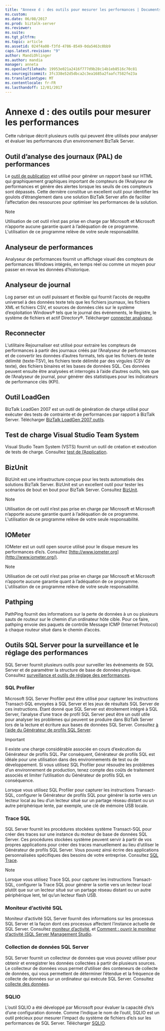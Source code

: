 ```yaml
---
title: "Annexe d : des outils pour mesurer les performances | Documents Microsoft"
ms.custom: 
ms.date: 06/08/2017
ms.prod: biztalk-server
ms.reviewer: 
ms.suite: 
ms.tgt_pltfrm: 
ms.topic: article
ms.assetid: 024f4a08-f3fd-4786-8549-0da5463c0bb9
caps.latest.revision: "9"
author: MandiOhlinger
ms.author: mandia
manager: anneta
ms.openlocfilehash: 19953e021a2416f777d9b28c14b1eb8516c70c81
ms.sourcegitcommit: 3fc338e52d5dbca2c3ea1685a2faafc7582fe23a
ms.translationtype: MT
ms.contentlocale: fr-FR
ms.lasthandoff: 12/01/2017
---
```

# <a name="appendix-d-tools-for-measuring-performance"></a>Annexe d : des outils pour mesurer les performances
Cette rubrique décrit plusieurs outils qui peuvent être utilisés pour analyser et évaluer les performances d’un environnement BizTalk Server.  
  
## <a name="performance-analysis-of-logs-pal-tool"></a>Outil d’analyse des journaux (PAL) de performances  
 Le [outil de publication](https://github.com/clinthuffman/PAL) est utilisé pour générer un rapport basé sur HTML qui graphiquement graphiques important de compteurs de l’Analyseur de performances et génère des alertes lorsque les seuils de ces compteurs sont dépassés. Cette dernière constitue un excellent outil pour identifier les goulots d’étranglement dans une solution BizTalk Server afin de faciliter l’affectation des ressources pour optimiser les performances de la solution. 
  
> [!NOTE]  
>  Utilisation de cet outil n’est pas prise en charge par Microsoft et Microsoft n’apporte aucune garantie quant à l’adéquation de ce programme. L'utilisation de ce programme relève de votre seule responsabilité.  
  
## <a name="performance-monitor"></a>Analyseur de performances  
 Analyseur de performances fournit un affichage visuel des compteurs de performances Windows intégrés, en temps réel ou comme un moyen pour passer en revue les données d’historique.  
  
## <a name="log-parser"></a>Analyseur de journal  
 Log parser est un outil puissant et flexible qui fournit l’accès de requête universel à des données texte tels que les fichiers journaux, les fichiers XML et fichiers CSV, et sources de données clés sur le système d’exploitation Windows® tels que le journal des événements, le Registre, le système de fichiers et actif Directory®. Télécharger [connecter analyseur](https://www.microsoft.com/download/details.aspx?id=24659).
  
## <a name="relog"></a>Reconnecter  
 L’utilitaire Rejournaliser est utilisé pour extraire les compteurs de performances à partir des journaux créés par l’Analyseur de performances et de convertir les données d’autres formats, tels que les fichiers de texte délimité (texte-TSV), les fichiers texte délimité par des virgules (CSV de texte), des fichiers binaires et les bases de données SQL. Ces données peuvent ensuite être analysées et interrogés à l’aide d’autres outils, tels que de l’Analyseur de journal, pour générer des statistiques pour les indicateurs de performance clés (KPI). 
  
## <a name="loadgen"></a>Outil LoadGen  
 BizTalk LoadGen 2007 est un outil de génération de charge utilisé pour exécuter des tests de contrainte et de performances par rapport à BizTalk Server. Télécharger [BizTalk LoadGen 2007 outils](https://www.microsoft.com/download/details.aspx?id=14925).
  
## <a name="visual-studio-team-system-load-testing"></a>Test de charge Visual Studio Team System  
 Visual Studio Team System (VSTS) fournit un outil de création et exécution de tests de charge. Consultez [test de l’Application](https://docs.microsoft.com/vsts/manual-test/overview).
  
## <a name="bizunit"></a>BizUnit  
 BizUnit est une infrastructure conçue pour les tests automatisés des solutions BizTalk Server. BizUnit est un excellent outil pour tester les scénarios de bout en bout pour BizTalk Server. Consultez [BizUnit](https://github.com/BizUnit/BizUnit).
  
> [!NOTE]  
>  Utilisation de cet outil n’est pas prise en charge par Microsoft et Microsoft n’apporte aucune garantie quant à l’adéquation de ce programme. L'utilisation de ce programme relève de votre seule responsabilité.  
  
## <a name="iometer"></a>IOMeter  
 IOMeter est un outil open source utilisé pour le disque mesure les performances d’e/s. Consultez [http://www.iometer.org](http://www.iometer.org/).
  
> [!NOTE]  
>  Utilisation de cet outil n’est pas prise en charge par Microsoft et Microsoft n’apporte aucune garantie quant à l’adéquation de ce programme. L'utilisation de ce programme relève de votre seule responsabilité.  
  

## <a name="pathping"></a>Pathping  
 PathPing fournit des informations sur la perte de données à un ou plusieurs sauts de routeur sur le chemin d’un ordinateur hôte cible. Pour ce faire, pathping envoie des paquets de contrôle Message ICMP (Internet Protocol) à chaque routeur situé dans le chemin d’accès. 
  
## <a name="sql-server-tools-for-performance-monitoring-and-tuning"></a>Outils SQL Server pour la surveillance et le réglage des performances  
SQL Server fournit plusieurs outils pour surveiller les événements de SQL Server et de paramétrer la structure de base de données physique. Consultez [surveillance et outils de réglage des performances](https://docs.microsoft.com/en-us/sql/relational-databases/performance/performance-monitoring-and-tuning-tools). 
  
### <a name="sql-profiler"></a>SQL Profiler  
 Microsoft SQL Server Profiler peut être utilisé pour capturer les instructions Transact-SQL envoyées à SQL Server et les jeux de résultats SQL Server de ces instructions. Étant donné que SQL Server est étroitement intégré à SQL Server, l’analyse d’une trace de profil SQL Server peut être un outil utile pour analyser les problèmes qui peuvent se produire dans BizTalk Server lors de la lecture et écriture aux bases de données SQL Server. Consultez [à l’aide du Générateur de profils SQL Server](https://docs.microsoft.com/sql/tools/sql-server-profiler/sql-server-profiler-templates-and-permissions).
  
> [!IMPORTANT]  
>  Il existe une charge considérable associée en cours d’exécution du Générateur de profils SQL. Par conséquent, Générateur de profils SQL est idéale pour une utilisation dans des environnements de test ou de développement. Si vous utilisez SQL Profiler pour résoudre les problèmes d’un environnement de production, tenez compte des coûts de traitement associés et limiter l’utilisation du Générateur de profils SQL en conséquence.  
> 
>  Lorsque vous utilisez SQL Profiler pour capturer les instructions Transact-SQL, configurer le Générateur de profils SQL pour générer la sortie vers un lecteur local au lieu d’un lecteur situé sur un partage réseau distant ou un autre périphérique lente, par exemple, une clé de mémoire USB locale.  
  
### <a name="sql-trace"></a>Trace SQL  
 SQL Server fournit les procédures stockées système Transact-SQL pour créer des traces sur une instance du moteur de base de données SQL Server. Ces procédures stockées système peuvent servir à partir de vos propres applications pour créer des traces manuellement au lieu d’utiliser le Générateur de profils SQL Server. Vous pouvez ainsi écrire des applications personnalisées spécifiques des besoins de votre entreprise. Consultez [SQL Trace](https://docs.microsoft.com/sql/relational-databases/sql-trace/sql-trace). 
  
> [!NOTE]  
>  Lorsque vous utilisez Trace SQL pour capturer les instructions Transact-SQL, configurer la Trace SQL pour générer la sortie vers un lecteur local plutôt que sur un lecteur situé sur un partage réseau distant ou un autre périphérique lent, tel qu’un lecteur flash USB.  
  
### <a name="sql-activity-monitor"></a>Moniteur d’activité SQL  
Moniteur d’activité SQL Server fournit des informations sur les processus SQL Server et la façon dont ces processus affectent l’instance actuelle de SQL Server. Consultez [moniteur d’activité](https://docs.microsoft.com/sql/relational-databases/performance-monitor/activity-monitor), et [Comment : ouvrir le moniteur d’activité (SQL Server Management Studio](https://docs.microsoft.com/sql/relational-databases/performance-monitor/open-activity-monitor-sql-server-management-studio). 
  
### <a name="sql-server-data-collection"></a>Collection de données SQL Server  
SQL Server fournit un collecteur de données que vous pouvez utiliser pour obtenir et enregistrer les données collectées à partir de plusieurs sources. Le collecteur de données vous permet d’utiliser des conteneurs de collecte de données, qui vous permettent de déterminer l’étendue et la fréquence de collecte de données sur un ordinateur qui exécute SQL Server. Consultez [collecte des données](https://docs.microsoft.com/sql/relational-databases/data-collection/data-collection).
  
### <a name="sqlio"></a>SQLIO  
 L’outil SQLIO a été développé par Microsoft pour évaluer la capacité d’e/s d’une configuration donnée. Comme l’indique le nom de l’outil, SQLIO est un outil précieux pour mesurer l’impact du système de fichiers d’e/s sur les performances de SQL Server. Télécharger [SQLIO](https://www.microsoft.com/download/details.aspx?id=20163).